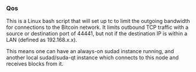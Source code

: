 ### Qos ###

This is a Linux bash script that will set up tc to limit the outgoing bandwidth for connections to the Bitcoin network. It limits outbound TCP traffic with a source or destination port of 44441, but not if the destination IP is within a LAN (defined as 192.168.x.x).

This means one can have an always-on sudad instance running, and another local sudad/suda-qt instance which connects to this node and receives blocks from it.

